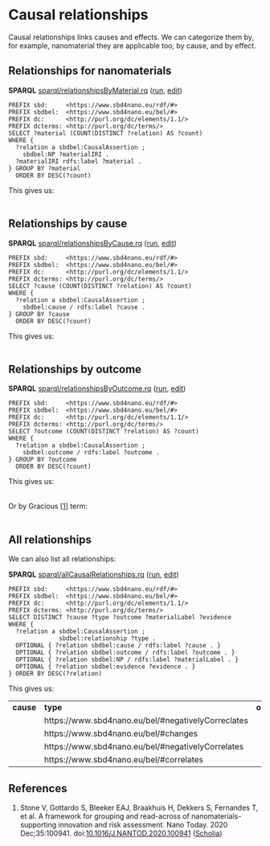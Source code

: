 <!--- THIS FILE IS AUTOGENERATED. DO NOT EDIT IT. -->

# Causal relationships

Causal relationships links <a name="tp1">causes and effects</a>. We can categorize them
by, for example, nanomaterial they are applicable too, by cause, and by effect.

## Relationships for nanomaterials

**SPARQL** [sparql/relationshipsByMaterial.rq](sparql/relationshipsByMaterial.code.html) ([run](https://query.wikidata.org/embed.html#PREFIX%20sbd%3A%20%20%20%20%20%3Chttps%3A%2F%2Fwww.sbd4nano.eu%2Frdf%2F%23%3E%0APREFIX%20sbdbel%3A%20%20%3Chttps%3A%2F%2Fwww.sbd4nano.eu%2Fbel%2F%23%3E%0APREFIX%20dc%3A%20%20%20%20%20%20%3Chttp%3A%2F%2Fpurl.org%2Fdc%2Felements%2F1.1%2F%3E%0APREFIX%20dcterms%3A%20%3Chttp%3A%2F%2Fpurl.org%2Fdc%2Fterms%2F%3E%0A%0ASELECT%20%3Fmaterial%20%28COUNT%28DISTINCT%20%3Frelation%29%20AS%20%3Fcount%29%0AWHERE%20%7B%0A%20%20%3Frelation%20a%20sbdbel%3ACausalAssertion%20%3B%0A%20%20%20%20sbdbel%3ANP%20%3FmaterialIRI%20.%0A%20%20%3FmaterialIRI%20rdfs%3Alabel%20%3Fmaterial%20.%0A%7D%20GROUP%20BY%20%3Fmaterial%0A%20%20ORDER%20BY%20DESC%28%3Fcount%29%0A), [edit](https://query.wikidata.org/#PREFIX%20sbd%3A%20%20%20%20%20%3Chttps%3A%2F%2Fwww.sbd4nano.eu%2Frdf%2F%23%3E%0APREFIX%20sbdbel%3A%20%20%3Chttps%3A%2F%2Fwww.sbd4nano.eu%2Fbel%2F%23%3E%0APREFIX%20dc%3A%20%20%20%20%20%20%3Chttp%3A%2F%2Fpurl.org%2Fdc%2Felements%2F1.1%2F%3E%0APREFIX%20dcterms%3A%20%3Chttp%3A%2F%2Fpurl.org%2Fdc%2Fterms%2F%3E%0A%0ASELECT%20%3Fmaterial%20%28COUNT%28DISTINCT%20%3Frelation%29%20AS%20%3Fcount%29%0AWHERE%20%7B%0A%20%20%3Frelation%20a%20sbdbel%3ACausalAssertion%20%3B%0A%20%20%20%20sbdbel%3ANP%20%3FmaterialIRI%20.%0A%20%20%3FmaterialIRI%20rdfs%3Alabel%20%3Fmaterial%20.%0A%7D%20GROUP%20BY%20%3Fmaterial%0A%20%20ORDER%20BY%20DESC%28%3Fcount%29%0A))

```sparql
PREFIX sbd:     <https://www.sbd4nano.eu/rdf/#>
PREFIX sbdbel:  <https://www.sbd4nano.eu/bel/#>
PREFIX dc:      <http://purl.org/dc/elements/1.1/>
PREFIX dcterms: <http://purl.org/dc/terms/>
SELECT ?material (COUNT(DISTINCT ?relation) AS ?count)
WHERE {
  ?relation a sbdbel:CausalAssertion ;
    sbdbel:NP ?materialIRI .
  ?materialIRI rdfs:label ?material .
} GROUP BY ?material
  ORDER BY DESC(?count)
```

This gives us:

<table>
  <tr>
  </tr>
</table>

## Relationships by cause

**SPARQL** [sparql/relationshipsByCause.rq](sparql/relationshipsByCause.code.html) ([run](https://query.wikidata.org/embed.html#PREFIX%20sbd%3A%20%20%20%20%20%3Chttps%3A%2F%2Fwww.sbd4nano.eu%2Frdf%2F%23%3E%0APREFIX%20sbdbel%3A%20%20%3Chttps%3A%2F%2Fwww.sbd4nano.eu%2Fbel%2F%23%3E%0APREFIX%20dc%3A%20%20%20%20%20%20%3Chttp%3A%2F%2Fpurl.org%2Fdc%2Felements%2F1.1%2F%3E%0APREFIX%20dcterms%3A%20%3Chttp%3A%2F%2Fpurl.org%2Fdc%2Fterms%2F%3E%0A%0ASELECT%20%3Fcause%20%28COUNT%28DISTINCT%20%3Frelation%29%20AS%20%3Fcount%29%0AWHERE%20%7B%0A%20%20%3Frelation%20a%20sbdbel%3ACausalAssertion%20%3B%0A%20%20%20%20sbdbel%3Acause%20%2F%20rdfs%3Alabel%20%3Fcause%20.%0A%7D%20GROUP%20BY%20%3Fcause%0A%20%20ORDER%20BY%20DESC%28%3Fcount%29%0A), [edit](https://query.wikidata.org/#PREFIX%20sbd%3A%20%20%20%20%20%3Chttps%3A%2F%2Fwww.sbd4nano.eu%2Frdf%2F%23%3E%0APREFIX%20sbdbel%3A%20%20%3Chttps%3A%2F%2Fwww.sbd4nano.eu%2Fbel%2F%23%3E%0APREFIX%20dc%3A%20%20%20%20%20%20%3Chttp%3A%2F%2Fpurl.org%2Fdc%2Felements%2F1.1%2F%3E%0APREFIX%20dcterms%3A%20%3Chttp%3A%2F%2Fpurl.org%2Fdc%2Fterms%2F%3E%0A%0ASELECT%20%3Fcause%20%28COUNT%28DISTINCT%20%3Frelation%29%20AS%20%3Fcount%29%0AWHERE%20%7B%0A%20%20%3Frelation%20a%20sbdbel%3ACausalAssertion%20%3B%0A%20%20%20%20sbdbel%3Acause%20%2F%20rdfs%3Alabel%20%3Fcause%20.%0A%7D%20GROUP%20BY%20%3Fcause%0A%20%20ORDER%20BY%20DESC%28%3Fcount%29%0A))

```sparql
PREFIX sbd:     <https://www.sbd4nano.eu/rdf/#>
PREFIX sbdbel:  <https://www.sbd4nano.eu/bel/#>
PREFIX dc:      <http://purl.org/dc/elements/1.1/>
PREFIX dcterms: <http://purl.org/dc/terms/>
SELECT ?cause (COUNT(DISTINCT ?relation) AS ?count)
WHERE {
  ?relation a sbdbel:CausalAssertion ;
    sbdbel:cause / rdfs:label ?cause .
} GROUP BY ?cause
  ORDER BY DESC(?count)
```

This gives us:

<table>
  <tr>
  </tr>
</table>

## Relationships by outcome

**SPARQL** [sparql/relationshipsByOutcome.rq](sparql/relationshipsByOutcome.code.html) ([run](https://query.wikidata.org/embed.html#PREFIX%20sbd%3A%20%20%20%20%20%3Chttps%3A%2F%2Fwww.sbd4nano.eu%2Frdf%2F%23%3E%0APREFIX%20sbdbel%3A%20%20%3Chttps%3A%2F%2Fwww.sbd4nano.eu%2Fbel%2F%23%3E%0APREFIX%20dc%3A%20%20%20%20%20%20%3Chttp%3A%2F%2Fpurl.org%2Fdc%2Felements%2F1.1%2F%3E%0APREFIX%20dcterms%3A%20%3Chttp%3A%2F%2Fpurl.org%2Fdc%2Fterms%2F%3E%0A%0ASELECT%20%3Foutcome%20%28COUNT%28DISTINCT%20%3Frelation%29%20AS%20%3Fcount%29%0AWHERE%20%7B%0A%20%20%3Frelation%20a%20sbdbel%3ACausalAssertion%20%3B%0A%20%20%20%20sbdbel%3Aoutcome%20%2F%20rdfs%3Alabel%20%3Foutcome%20.%0A%7D%20GROUP%20BY%20%3Foutcome%0A%20%20ORDER%20BY%20DESC%28%3Fcount%29%0A), [edit](https://query.wikidata.org/#PREFIX%20sbd%3A%20%20%20%20%20%3Chttps%3A%2F%2Fwww.sbd4nano.eu%2Frdf%2F%23%3E%0APREFIX%20sbdbel%3A%20%20%3Chttps%3A%2F%2Fwww.sbd4nano.eu%2Fbel%2F%23%3E%0APREFIX%20dc%3A%20%20%20%20%20%20%3Chttp%3A%2F%2Fpurl.org%2Fdc%2Felements%2F1.1%2F%3E%0APREFIX%20dcterms%3A%20%3Chttp%3A%2F%2Fpurl.org%2Fdc%2Fterms%2F%3E%0A%0ASELECT%20%3Foutcome%20%28COUNT%28DISTINCT%20%3Frelation%29%20AS%20%3Fcount%29%0AWHERE%20%7B%0A%20%20%3Frelation%20a%20sbdbel%3ACausalAssertion%20%3B%0A%20%20%20%20sbdbel%3Aoutcome%20%2F%20rdfs%3Alabel%20%3Foutcome%20.%0A%7D%20GROUP%20BY%20%3Foutcome%0A%20%20ORDER%20BY%20DESC%28%3Fcount%29%0A))

```sparql
PREFIX sbd:     <https://www.sbd4nano.eu/rdf/#>
PREFIX sbdbel:  <https://www.sbd4nano.eu/bel/#>
PREFIX dc:      <http://purl.org/dc/elements/1.1/>
PREFIX dcterms: <http://purl.org/dc/terms/>
SELECT ?outcome (COUNT(DISTINCT ?relation) AS ?count)
WHERE {
  ?relation a sbdbel:CausalAssertion ;
    sbdbel:outcome / rdfs:label ?outcome .
} GROUP BY ?outcome
  ORDER BY DESC(?count)
```

This gives us:

<table>
  <tr>
  </tr>
</table>

Or by Gracious [<a href="#citeref1">1</a>] term:

<table>
  <tr>
  </tr>
</table>

## All relationships

We can also list all relationships:

**SPARQL** [sparql/allCausalRelationships.rq](sparql/allCausalRelationships.code.html) ([run](https://query.wikidata.org/embed.html#PREFIX%20sbd%3A%20%20%20%20%20%3Chttps%3A%2F%2Fwww.sbd4nano.eu%2Frdf%2F%23%3E%0APREFIX%20sbdbel%3A%20%20%3Chttps%3A%2F%2Fwww.sbd4nano.eu%2Fbel%2F%23%3E%0APREFIX%20dc%3A%20%20%20%20%20%20%3Chttp%3A%2F%2Fpurl.org%2Fdc%2Felements%2F1.1%2F%3E%0APREFIX%20dcterms%3A%20%3Chttp%3A%2F%2Fpurl.org%2Fdc%2Fterms%2F%3E%0A%0ASELECT%20DISTINCT%20%3Fcause%20%3Ftype%20%3Foutcome%20%3FmaterialLabel%20%3Fevidence%0AWHERE%20%7B%0A%20%20%3Frelation%20a%20sbdbel%3ACausalAssertion%20%3B%0A%20%20%20%20%20%20%20%20%20%20%20%20%20%20sbdbel%3Arelationship%20%3Ftype%20.%0A%20%20OPTIONAL%20%7B%20%3Frelation%20sbdbel%3Acause%20%2F%20rdfs%3Alabel%20%3Fcause%20.%20%7D%0A%20%20OPTIONAL%20%7B%20%3Frelation%20sbdbel%3Aoutcome%20%2F%20rdfs%3Alabel%20%3Foutcome%20.%20%7D%0A%20%20OPTIONAL%20%7B%20%3Frelation%20sbdbel%3ANP%20%2F%20rdfs%3Alabel%20%3FmaterialLabel%20.%20%7D%0A%20%20OPTIONAL%20%7B%20%3Frelation%20sbdbel%3Aevidence%20%3Fevidence%20.%20%7D%0A%7D%20ORDER%20BY%20DESC%28%3Frelation%29%0A), [edit](https://query.wikidata.org/#PREFIX%20sbd%3A%20%20%20%20%20%3Chttps%3A%2F%2Fwww.sbd4nano.eu%2Frdf%2F%23%3E%0APREFIX%20sbdbel%3A%20%20%3Chttps%3A%2F%2Fwww.sbd4nano.eu%2Fbel%2F%23%3E%0APREFIX%20dc%3A%20%20%20%20%20%20%3Chttp%3A%2F%2Fpurl.org%2Fdc%2Felements%2F1.1%2F%3E%0APREFIX%20dcterms%3A%20%3Chttp%3A%2F%2Fpurl.org%2Fdc%2Fterms%2F%3E%0A%0ASELECT%20DISTINCT%20%3Fcause%20%3Ftype%20%3Foutcome%20%3FmaterialLabel%20%3Fevidence%0AWHERE%20%7B%0A%20%20%3Frelation%20a%20sbdbel%3ACausalAssertion%20%3B%0A%20%20%20%20%20%20%20%20%20%20%20%20%20%20sbdbel%3Arelationship%20%3Ftype%20.%0A%20%20OPTIONAL%20%7B%20%3Frelation%20sbdbel%3Acause%20%2F%20rdfs%3Alabel%20%3Fcause%20.%20%7D%0A%20%20OPTIONAL%20%7B%20%3Frelation%20sbdbel%3Aoutcome%20%2F%20rdfs%3Alabel%20%3Foutcome%20.%20%7D%0A%20%20OPTIONAL%20%7B%20%3Frelation%20sbdbel%3ANP%20%2F%20rdfs%3Alabel%20%3FmaterialLabel%20.%20%7D%0A%20%20OPTIONAL%20%7B%20%3Frelation%20sbdbel%3Aevidence%20%3Fevidence%20.%20%7D%0A%7D%20ORDER%20BY%20DESC%28%3Frelation%29%0A))

```sparql
PREFIX sbd:     <https://www.sbd4nano.eu/rdf/#>
PREFIX sbdbel:  <https://www.sbd4nano.eu/bel/#>
PREFIX dc:      <http://purl.org/dc/elements/1.1/>
PREFIX dcterms: <http://purl.org/dc/terms/>
SELECT DISTINCT ?cause ?type ?outcome ?materialLabel ?evidence
WHERE {
  ?relation a sbdbel:CausalAssertion ;
              sbdbel:relationship ?type .
  OPTIONAL { ?relation sbdbel:cause / rdfs:label ?cause . }
  OPTIONAL { ?relation sbdbel:outcome / rdfs:label ?outcome . }
  OPTIONAL { ?relation sbdbel:NP / rdfs:label ?materialLabel . }
  OPTIONAL { ?relation sbdbel:evidence ?evidence . }
} ORDER BY DESC(?relation)
```

This gives us:

<table>
  <tr>
    <td><b>cause</b></td>
    <td><b>type</b></td>
    <td><b>outcome</b></td>
    <td><b>evidence</b></td>
  </tr>
  <tr>
    <td></td>
    <td>https://www.sbd4nano.eu/bel/#negativelyCorreclates</td>
    <td></td>
    <td></td>
  </tr>
  <tr>
    <td></td>
    <td>https://www.sbd4nano.eu/bel/#changes</td>
    <td></td>
    <td></td>
  </tr>
  <tr>
    <td></td>
    <td>https://www.sbd4nano.eu/bel/#negativelyCorrelates</td>
    <td></td>
    <td></td>
  </tr>
  <tr>
    <td></td>
    <td>https://www.sbd4nano.eu/bel/#correlates</td>
    <td></td>
    <td></td>
  </tr>
</table>

## References

1. <a name="citeref1"></a>Stone V, Gottardo S, Bleeker EAJ, Braakhuis H, Dekkers S, Fernandes T, et al. A framework for grouping and read-across of nanomaterials- supporting innovation and risk assessment. Nano Today. 2020 Dec;35:100941.  doi:[10.1016/J.NANTOD.2020.100941](https://doi.org/10.1016/J.NANTOD.2020.100941) ([Scholia](https://scholia.toolforge.org/doi/10.1016/J.NANTOD.2020.100941))

